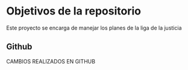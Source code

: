 # Objetivos de la repositorio

Este proyecto se encarga de manejar los planes de la liga de la justicia


## Github


CAMBIOS REALIZADOS EN GITHUB  
